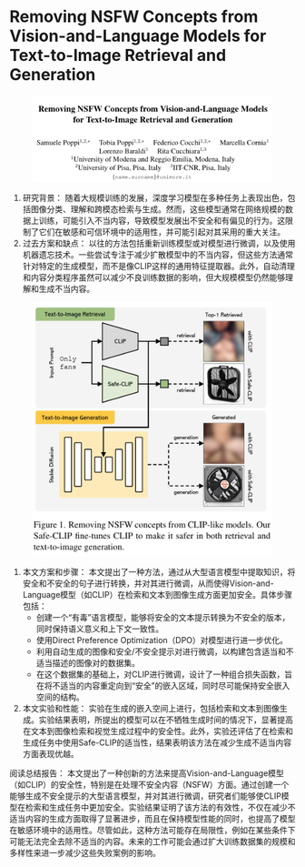 # Removing NSFW Concepts from Vision-and-Language Models  for Text-to-Image Retrieval and Generation

<figure><img src="../.gitbook/assets/image (7) (1) (1) (1) (1) (1) (1) (1) (1) (1) (1) (1) (1) (1) (1) (1) (1) (1) (1).png" alt=""><figcaption></figcaption></figure>

1. 研究背景： 随着大规模训练的发展，深度学习模型在多种任务上表现出色，包括图像分类、理解和跨模态检索与生成。然而，这些模型通常在网络规模的数据上训练，可能引入不当内容，导致模型发展出不安全和有偏见的行为。这限制了它们在敏感和可信环境中的适用性，并可能引起对其采用的重大关注。
2. 过去方案和缺点： 以往的方法包括重新训练模型或对模型进行微调，以及使用机器遗忘技术。一些尝试专注于减少扩散模型中的不当内容，但这些方法通常针对特定的生成模型，而不是像CLIP这样的通用特征提取器。此外，自动清理和内容分类程序虽然可以减少不良训练数据的影响，但大规模模型仍然能够理解和生成不当内容。

<figure><img src="../.gitbook/assets/image (1) (1) (1) (1) (1) (1) (1) (1) (1) (1) (1) (1) (1) (1) (1) (1) (1) (1) (1) (1) (1) (1) (1) (1) (1) (1) (1) (1) (1) (1) (1) (1) (1) (1) (1) (1) (1).png" alt=""><figcaption></figcaption></figure>

1. 本文方案和步骤： 本文提出了一种方法，通过从大型语言模型中提取知识，将安全和不安全的句子进行转换，并对其进行微调，从而使得Vision-and-Language模型（如CLIP）在检索和文本到图像生成方面更加安全。具体步骤包括：
   * 创建一个“有毒”语言模型，能够将安全的文本提示转换为不安全的版本，同时保持语义意义和上下文一致性。
   * 使用Direct Preference Optimization（DPO）对模型进行进一步优化。
   * 利用自动生成的图像和安全/不安全提示对进行微调，以构建包含适当和不适当描述的图像对的数据集。
   * 在这个数据集的基础上，对CLIP进行微调，设计了一种组合损失函数，旨在将不适当的内容重定向到“安全”的嵌入区域，同时尽可能保持安全嵌入空间的结构。
2. 本文实验和性能： 实验在生成的嵌入空间上进行，包括检索和文本到图像生成。实验结果表明，所提出的模型可以在不牺牲生成时间的情况下，显著提高在文本到图像检索和视觉生成过程中的安全性。此外，实验还评估了在检索和生成任务中使用Safe-CLIP的适当性，结果表明该方法在减少生成不适当内容方面表现优越。

阅读总结报告： 本文提出了一种创新的方法来提高Vision-and-Language模型（如CLIP）的安全性，特别是在处理不安全内容（NSFW）方面。通过创建一个能够生成不安全提示的大型语言模型，并对其进行微调，研究者们能够使CLIP模型在检索和生成任务中更加安全。实验结果证明了该方法的有效性，不仅在减少不适当内容的生成方面取得了显著进步，而且在保持模型性能的同时，也提高了模型在敏感环境中的适用性。尽管如此，这种方法可能存在局限性，例如在某些条件下可能无法完全去除不适当的内容。未来的工作可能会通过扩大训练数据集的规模和多样性来进一步减少这些失败案例的影响。
